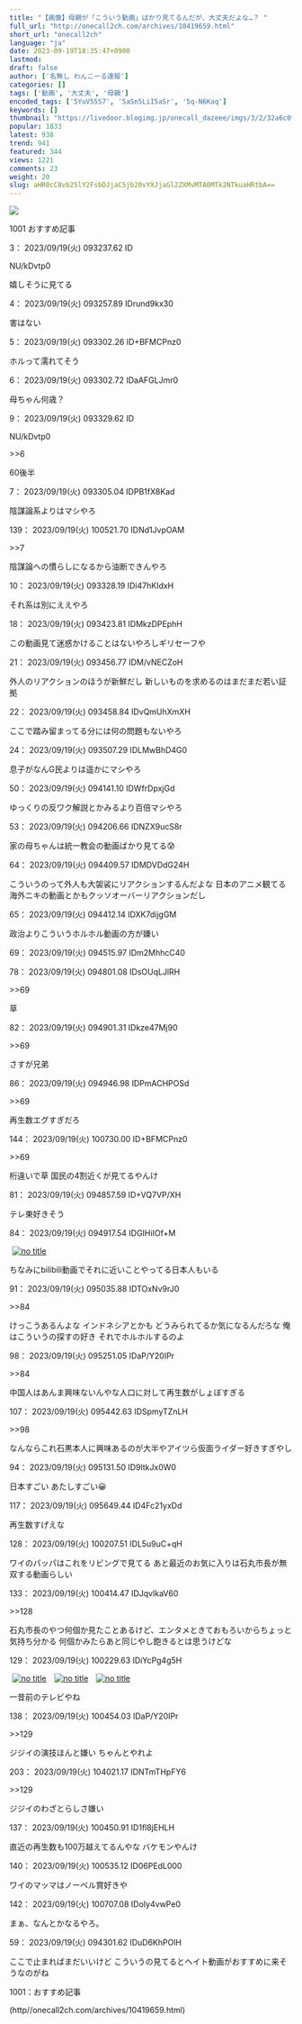 ```yaml
---
title: "【画像】母親が「こういう動画」ばかり見てるんだが、大丈夫だよな…？ "
full_url: "http://onecall2ch.com/archives/10419659.html"
short_url: "onecall2ch"
language: "ja"
date: 2023-09-19T18:35:47+0900
lastmod: 
draft: false
author: ['名無し わんこーる速報']
categories: []
tags: ['動画', '大丈夫', '母親']
encoded_tags: ['5YuV55S7', '5aSn5LiI5aSr', '5q-N6Kaq']
keywords: []
thumbnail: "https://livedoor.blogimg.jp/onecall_dazeee/imgs/3/2/32a6c0f3-s.jpg"
popular: 1833
latest: 938
trend: 941
featured: 344
views: 1221
comments: 23
weight: 20
slug: aHR0cC8vb25lY2FsbDJjaC5jb20vYXJjaGl2ZXMvMTA0MTk2NTkuaHRtbA==
---
```


![](https://livedoor.blogimg.jp/onecall_dazeee/imgs/3/2/32a6c0f3-s.jpg)

<div> <p class='name2'> 1001 おすすめ記事</p> <p class='name2'>3： 2023/09/19(火) 093237.62 ID<p>NU/kDvtp0</p></p><p class='onecall'> 嬉しそうに見てる </p> <p class='name2'>4： 2023/09/19(火) 093257.89 IDrund9kx30</p><p class='onecall'> 害はない </p> <p class='name2'>5： 2023/09/19(火) 093302.26 ID+BFMCPnz0</p><p class='onecall'> ホルって濡れてそう </p> <p class='name2'>6： 2023/09/19(火) 093302.72 IDaAFGLJmr0</p><p class='onecall'> 母ちゃん何歳？ </p> <p class='name2'>9： 2023/09/19(火) 093329.62 ID<p>NU/kDvtp0</p></p><p class='onecall'> <p class='anchor'>>>6</p> 60後半 </p> <p class='name2'>7： 2023/09/19(火) 093305.04 IDPB1fX8Kad</p><p class='onecall'> 陰謀論系よりはマシやろ </p> <p class='name2'>139： 2023/09/19(火) 100521.70 IDNd1JvpOAM</p><p class='onecall'> <p class='anchor'>>>7</p> 陰謀論への慣らしになるから油断できんやろ </p> <p class='name2'>10： 2023/09/19(火) 093328.19 IDi47hKIdxH</p><p class='onecall'> それ系は別にええやろ </p> <p class='name2'>18： 2023/09/19(火) 093423.81 IDMkzDPEphH</p><p class='onecall'><p> この動画見て迷惑かけることはないやろしギリセーフや </p></p> <p class='name2'>21： 2023/09/19(火) 093456.77 IDM/vNECZoH</p><p class='onecall'> 外人のリアクションのほうが新鮮だし 新しいものを求めるのはまだまだ若い証拠 </p> <p class='name2'>22： 2023/09/19(火) 093458.84 IDvQmUhXmXH</p><p class='onecall'> ここで踏み留まってる分には何の問題もないやろ </p> <p class='name2'>24： 2023/09/19(火) 093507.29 IDLMwBhD4G0</p><p class='onecall'><p> 息子がなんG民よりは遥かにマシやろ </p></p> <p class='name2'>50： 2023/09/19(火) 094141.10 IDWfrDpxjGd</p><p class='onecall'> ゆっくりの反ワク解説とかみるより百倍マシやろ </p> <p class='name2'>53： 2023/09/19(火) 094206.66 IDNZX9ucS8r</p><p class='onecall'> 家の母ちゃんは統一教会の動画ばかり見てる😰 </p> <p class='name2'>64： 2023/09/19(火) 094409.57 IDMDVDdG24H</p><p class='onecall'><p> こういうのって外人も大袈裟にリアクションするんだよな 日本のアニメ観てる海外ニキの動画とかもクッソオーバーリアクションだし </p></p> <p class='name2'>65： 2023/09/19(火) 094412.14 IDXK7dijgGM</p><p class='onecall'> 政治よりこういうホルホル動画の方が嫌い </p> <p class='name2'>69： 2023/09/19(火) 094515.97 IDm2MhhcC40</p><p class='name2'>78： 2023/09/19(火) 094801.08 IDsOUqLJlRH</p><p class='onecall'> <p class='anchor'>>>69</p> 草 </p> <p class='name2'>82： 2023/09/19(火) 094901.31 IDkze47Mj90</p><p class='onecall'> <p class='anchor'>>>69</p> さすが兄弟 </p> <p class='name2'>86： 2023/09/19(火) 094946.98 IDPmACHPOSd</p><p class='onecall'> <p class='anchor'>>>69</p> 再生数エグすぎだろ </p> <p class='name2'>144： 2023/09/19(火) 100730.00 ID+BFMCPnz0</p><p class='onecall'> <p class='anchor'>>>69</p> 桁違いで草 国民の4割近くが見てるやんけ </p> <p class='name2'>81： 2023/09/19(火) 094857.59 ID+VQ7VP/XH</p><p class='onecall'> テレ東好きそう </p> <p class='name2'>84： 2023/09/19(火) 094917.54 IDGIHiIOf+M</p> <a target='_blank' href='https//livedoor.blogimg.jp/onecall_dazeee/imgs/7/7/77ab9696.jpg'><img hspace='5' border='0' class='image pict' alt='no title' src='https//livedoor.blogimg.jp/onecall_dazeee/imgs/7/7/77ab9696-s.jpg'></a> <p>ちなみにbilibili動画でそれに近いことやってる日本人もいる</p> <p class='name2'>91： 2023/09/19(火) 095035.88 IDTOxNv9rJ0</p><p class='onecall'> <p class='anchor'>>>84</p> けっこうあるんよな インドネシアとかも どうみられてるか気になるんだろな 俺はこういうの探すの好き それでホルホルするのよ </p> <p class='name2'>98： 2023/09/19(火) 095251.05 IDaP/Y20IPr</p><p class='onecall'> <p class='anchor'>>>84</p> 中国人はあんま興味ないんやな人口に対して再生数がしょぼすぎる </p> <p class='name2'>107： 2023/09/19(火) 095442.63 IDSpmyTZnLH</p><p class='onecall'> <p class='anchor'>>>98</p> なんならこれ石黒本人に興味あるのが大半やアイツら仮面ライダー好きすぎやし </p> <p class='name2'>94： 2023/09/19(火) 095131.50 ID9ltkJx0W0</p><p class='onecall'> 日本すごい あたしすごい😀 </p> <p class='name2'>117： 2023/09/19(火) 095649.44 ID4Fc21yxDd</p><p class='onecall'> 再生数すげえな </p> <p class='name2'>128： 2023/09/19(火) 100207.51 IDL5u9uC+qH</p><p class='onecall'> ワイのパッパはこれをリビングで見てる あと最近のお気に入りは石丸市長が無双する動画らしい </p> <p class='name2'>133： 2023/09/19(火) 100414.47 IDJqvlkaV60</p><p class='onecall'> <p class='anchor'>>>128</p> 石丸市長のやつ何個か見たことあるけど、エンタメときておもろいからちょっと気持ち分かる 何個かみたらあと同じやし飽きるとは思うけどな </p> <p class='name2'>129： 2023/09/19(火) 100229.63 IDiYcPg4g5H</p> <a target='_blank' href='https//livedoor.blogimg.jp/onecall_dazeee/imgs/7/a/7ad41d1d.jpg'><img hspace='5' border='0' class='image pict' alt='no title' src='https//livedoor.blogimg.jp/onecall_dazeee/imgs/7/a/7ad41d1d-s.jpg'></a> <a target='_blank' href='https//livedoor.blogimg.jp/onecall_dazeee/imgs/6/f/6fe878bc.jpg'><img hspace='5' border='0' class='image pict' alt='no title' src='https//livedoor.blogimg.jp/onecall_dazeee/imgs/6/f/6fe878bc-s.jpg'></a> <a target='_blank' href='https//livedoor.blogimg.jp/onecall_dazeee/imgs/0/9/0919a947.jpg'><img hspace='5' border='0' class='image pict' alt='no title' src='https//livedoor.blogimg.jp/onecall_dazeee/imgs/0/9/0919a947-s.jpg'></a> <p>一昔前のテレビやね</p> <p class='name2'>138： 2023/09/19(火) 100454.03 IDaP/Y20IPr</p><p class='onecall'> <p class='anchor'>>>129</p> ジジイの演技ほんと嫌い ちゃんとやれよ </p> <p class='name2'>203： 2023/09/19(火) 104021.17 IDNTmTHpFY6</p><p class='onecall'> <p class='anchor'>>>129</p> ジジイのわざとらしさ嫌い </p> <p class='name2'>137： 2023/09/19(火) 100450.91 ID1fl8jEHLH</p><p class='onecall'> 直近の再生数も100万越えてるんやな バケモンやんけ </p> <p class='name2'>140： 2023/09/19(火) 100535.12 ID06PEdL000</p><p class='onecall'> ワイのマッマはノーベル賞好きや </p> <p class='name2'>142： 2023/09/19(火) 100707.08 IDoIy4vwPe0</p><p class='onecall'> まぁ、なんとかなるやろ。 </p> <p class='name2'>59： 2023/09/19(火) 094301.62 IDuD6KhPOlH</p><p class='onecall'><p> ここで止まればまだいいけど こういうの見てるとヘイト動画がおすすめに来そうなのがね </p></p> <p class='name2'>1001：おすすめ記事</p> </div>

(http//onecall2ch.com/archives/10419659.html)
